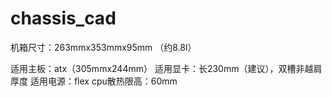 # chassis_cad
机箱尺寸：263mmx353mmx95mm （约8.8l）

适用主板：atx（305mmx244mm）
适用显卡：长230mm（建议），双槽非越肩厚度
适用电源：flex
cpu散热限高：60mm
